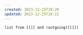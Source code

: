 ```yaml
---
created: 2023-12-25T19:20
updated: 2023-12-25T19:21
---
```

````dataview
list from [[]] and !outgoing([[]])
````
